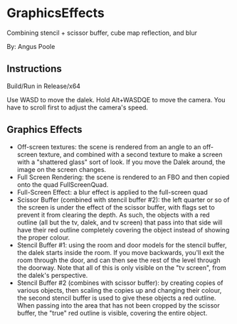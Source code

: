 # GraphicsEffects
Combining stencil + scissor buffer, cube map reflection, and blur

By: Angus Poole

## Instructions

Build/Run in Release/x64

Use WASD to move the dalek.
Hold Alt+WASDQE to move the camera. You have to scroll first to adjust the camera's speed.

## Graphics Effects

* Off-screen textures: the scene is rendered from an angle to an off-screen texture, and combined with a second texture to make a screen with a "shattered glass" sort of look. If you move the Dalek around, the image on the screen changes.
* Full Screen Rendering: the scene is rendered to an FBO and then copied onto the quad FullScreenQuad.
* Full-Screen Effect: a blur effect is applied to the full-screen quad
* Scissor Buffer (combined with stencil buffer #2): the left quarter or so of the screen is under the effect of the scissor buffer, with flags set to prevent it from clearing the depth. As such, the objects with a red outline (all but the tv, dalek, and tv screen) that pass into that side will have their red outline completely covering the object instead of showing the proper colour.
* Stencil Buffer #1: using the room and door models for the stencil buffer, the dalek starts inside the room. If you move backwards, you'll exit the room through the door, and can then see the rest of the level through the doorway. Note that all of this is only visible on the "tv screen", from the dalek's perspective.
* Stencil Buffer #2 (combines with scissor buffer): by creating copies of various objects, then scaling the copies up and changing their colour, the second stencil buffer is used to give these objects a red outline. When passing into the area that has not been cropped by the scissor buffer, the "true" red outline is visible, covering the entire object.